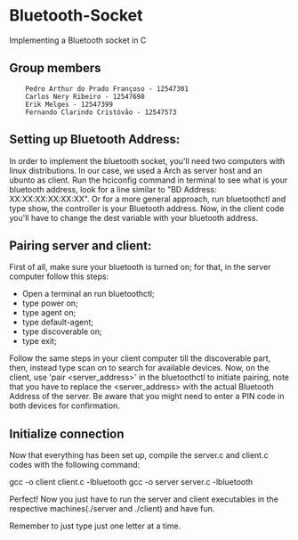 # Bluetooth-Socket
Implementing a Bluetooth socket in C

## Group members
        Pedro Arthur do Prado Françoso - 12547301
        Carlos Nery Ribeiro - 12547698
        Erik Melges - 12547399
        Fernando Clarindo Cristóvão - 12547573

## Setting up Bluetooth Address:
In order to implement the bluetooth socket, you'll need two computers with linux distributions. In our case, we used a Arch as server host and an ubunto as client.
Run the hciconfig command in terminal to see what is your bluetooth address, look for a line similar to "BD Address: XX:XX:XX:XX:XX:XX". Or for a more general approach, run bluetoothctl and type show, the controller is your Bluetooth address.
Now, in the client code you'll have to change the dest variable with your bluetooth address.

## Pairing server and client:
First of all, make sure your bluetooth is turned on; for that, in the server computer follow this steps:
- Open a terminal an run bluetoothctl;
- type power on;
- type agent on;
- type default-agent;
- type discoverable on;
- type exit;

Follow the same steps in your client computer till the discoverable part, then, instead type scan on to search for available devices. Now, on the client, use 'pair <server_address>' in the bluetoothctl to initiate pairing, note that you have to replace the <server_address> with the actual Bluetooth Address of the server. Be aware that you might need to enter a PIN code in both devices for confirmation.

## Initialize connection 
Now that everything has been set up, compile the server.c and client.c codes with the following command:

gcc -o client client.c  -lbluetooth
gcc -o server server.c  -lbluetooth

Perfect! Now you just have to run the server and client executables in the respective machines(./server and ./client) and have fun.

Remember to just type just one letter at a time.
